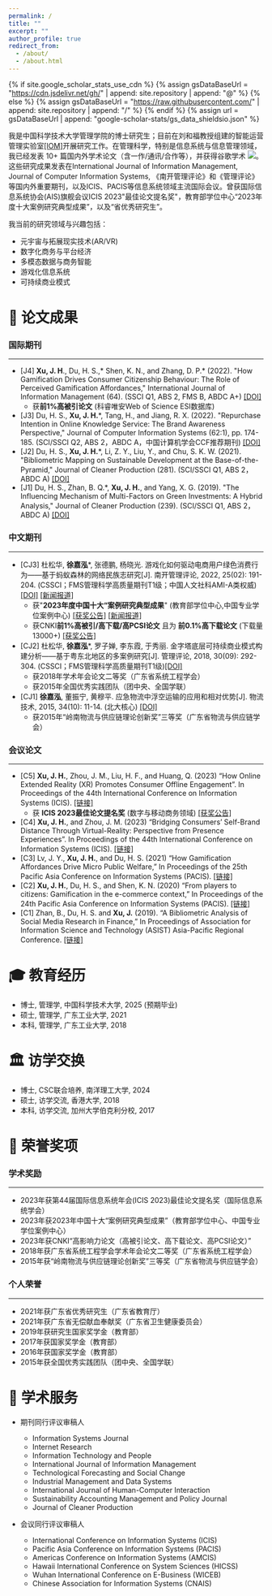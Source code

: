 ```yaml
---
permalink: /
title: ""
excerpt: ""
author_profile: true
redirect_from: 
  - /about/
  - /about.html
---
```


{% if site.google_scholar_stats_use_cdn %}
{% assign gsDataBaseUrl = "https://cdn.jsdelivr.net/gh/" | append: site.repository | append: "@" %}
{% else %}
{% assign gsDataBaseUrl = "https://raw.githubusercontent.com/" | append: site.repository | append: "/" %}
{% endif %}
{% assign url = gsDataBaseUrl | append: "google-scholar-stats/gs_data_shieldsio.json" %}

<span class='anchor' id='about-me'></span>

我是中国科学技术大学管理学院的博士研究生；目前在刘和福教授组建的智能运营管理实验室[[IOM]](http://institution.ustc.edu.cn/iom/)开展研究工作。在管理科学，特别是信息系统与信息管理领域，我已经发表 10+ 篇国内外学术论文（含一作/通讯/合作等），并获得谷歌学术 <a href='https://scholar.google.com/citations?user=B26bu8EAAAAJ'><img src="https://img.shields.io/endpoint?url={{ url | url_encode }}&logo=Google%20Scholar&labelColor=f6f6f6&color=9cf&style=flat&label=引用"></a>。这些研究成果发表在International Journal of Information Management, Journal of Computer Information Systems, 《南开管理评论》和《管理评论》等国内外重要期刊，以及ICIS、PACIS等信息系统领域主流国际会议。曾获国际信息系统协会(AIS)旗舰会议ICIS 2023"最佳论文提名奖"，教育部学位中心“2023年度十大案例研究典型成果”，以及“省优秀研究生”。

我当前的研究领域与兴趣包括：
* 元宇宙与拓展现实技术(AR/VR)
* 数字化商务与平台经济
* 多模态数据与商务智能
* 游戏化信息系统
* 可持续商业模式


<span class='anchor' id='-lwzl'></span>

# 📝 论文成果

### 国际期刊
---
* [J4]	**Xu, J. H**., Du, H. S.,* Shen, K. N., and Zhang, D. P.* (2022). "How Gamification Drives Consumer Citizenship Behaviour: The Role of Perceived Gamification Affordances," International Journal of Information Management (64). (SSCI Q1, ABS 2, FMS B, ABDC A+) [[DOI]](https://doi.org/10.1016/j.ijinfomgt.2022.102477)
  * 获**前1%高被引论文** (科睿唯安Web of Science ESI数据库)
* [J3]	Du, H. S., **Xu, J. H.***, Tang, H., and Jiang, R. X. (2022). "Repurchase Intention in Online Knowledge Service: The Brand Awareness Perspective," Journal of Computer Information Systems (62:1), pp. 174-185. (SCI/SSCI Q2, ABS 2，ABDC A，中国计算机学会CCF推荐期刊) [[DOI]](https://doi.org/10.1080/08874417.2020.1759159)
* [J2]	Du, H. S., **Xu, J. H.***, Li, Z. Y., Liu, Y., and Chu, S. K. W. (2021). "Bibliometric Mapping on Sustainable Development at the Base-of-the-Pyramid," Journal of Cleaner Production (281). (SCI/SSCI Q1, ABS 2，ABDC A) [[DOI]](https://doi.org/10.1016/j.jclepro.2020.125290)
* [J1]	Du, H. S., Zhan, B. Q.*, **Xu, J. H.**, and Yang, X. G. (2019). "The Influencing Mechanism of Multi-Factors on Green Investments: A Hybrid Analysis," Journal of Cleaner Production (239). (SCI/SSCI Q1, ABS 2，ABDC A) [[DOI]](https://doi.org/10.1016/j.jclepro.2019.117977)


### 中文期刊
---
* [CJ3]	杜松华, **徐嘉泓***, 张德鹏, 杨晓光. 游戏化如何驱动电商用户绿色消费行为——基于蚂蚁森林的网络民族志研究[J]. 南开管理评论, 2022, 25(02): 191-204.  (CSSCI；FMS管理科学高质量期刊T1级；中国人文社科AMI-A类权威)  [[DOI]](https://doi.org/10.3969/j.issn.1008-3448.2022.02.019) [[新闻报道]](http://www.fter50.org.cn/research/1424.html) 
  * 获"**2023年度中国十大“案例研究典型成果**" (教育部学位中心,中国专业学位案例中心) [[获奖公告]](https://case.cdgdc.edu.cn//index/sfalyj.do) [[新闻报道]](https://mp.weixin.qq.com/s?__biz=MzAxOTc4NDczNA==&mid=2653665709&idx=1&sn=fd314c26b67116769ed2cdabc7d85d56&chksm=801eacdcb76925caef4debd3154b7f22987156cca7de73d026589205d706fdf99977c7e4673c&scene=27) 
  * 获CNKI**前1%高被引/高下载/高PCSI论文** 且为 **前0.1%高下载论文** (下载量13000+) [[获奖公告]](http://institution.ustc.edu.cn/iom/zh_CN/article/688833/content/3579.htm)
* [CJ2]	杜松华, **徐嘉泓***, 罗子婵, 李东霞, 于秀丽. 金字塔底层可持续商业模式构建分析——基于粤东北地区的多案例研究[J]. 管理评论, 2018, 30(09): 292-304. (CSSCI；FMS管理科学高质量期刊T1级)[[DOI]](https://doi.org/10.14120/j.cnki.cn11-5057/f.2018.09.027)
  * 获2018年学术年会论文二等奖（广东省系统工程学会）
  * 获2015年全国优秀实践团队（团中央、全国学联）
* [CJ1]	**徐嘉泓**, 董振宁, 黄穆平. 应急物流中浮空运输的应用和相对优势[J]. 物流技术, 2015, 34(10): 11-14. (北大核心) [[DOI]](https://doi.org/10.3969/j.issn.1005-152X.2015.10.004)
  * 获2015年“岭南物流与供应链理论创新奖”三等奖（广东省物流与供应链学会）

<span class='anchor' id='-xshy'></span>
### 会议论文 
---
* [C5]	**Xu, J. H.**, Zhou, J. M., Liu, H. F., and Huang, Q. (2023) “How Online Extended Reality (XR) Promotes Consumer Offline Engagement”. In Proceedings of the 44th International Conference on Information Systems (ICIS). [[链接]](https://aisel.aisnet.org/icis2023/emobilecomm/emobilecomm/2/)
  * 获 **ICIS 2023最佳论文提名奖** (数字与移动商务领域) [[获奖公告]](https://aisel.aisnet.org/icis2023/awards.html)
* [C4]	**Xu, J. H.**, and Zhou, J. M. (2023) “Bridging Consumers’ Self-Brand Distance Through Virtual-Reality: Perspective from Presence Experiences”. In Proceedings of the 44th International Conference on Information Systems (ICIS). [[链接]](https://aisel.aisnet.org/icis2023/techandfow/techandfow/10/)
* [C3]	Lv, J. Y., **Xu, J. H.**, and Du, H. S. (2021) “How Gamification Affordances Drive Micro Public Welfare,” In Proceedings of the 25th Pacific Asia Conference on Information Systems (PACIS). [[链接]](https://aisel.aisnet.org/pacis2021/187/)
* [C2]	**Xu, J. H.**, Du, H. S., and Shen, K. N. (2020) “From players to citizens: Gamification in the e-commerce context,” In Proceedings of the 24th Pacific Asia Conference on Information Systems (PACIS). [[链接]](https://aisel.aisnet.org/pacis2020/233/)
* [C1]	Zhan, B., Du, H. S. and **Xu, J.** (2019). “A Bibliometric Analysis of Social Media Research in Finance,” In Proceedings of Association for Information Science and Technology (ASIST) Asia-Pacific Regional Conference. [[链接]](https://asistdl.onlinelibrary.wiley.com/pb-assets/assets/23739231/ASIST-AP%202019%20Conference%20Proceedings-1606758940430.pdf)


<span class='anchor' id='-xl'></span>

# 🎓 教育经历
* 博士, 管理学, 中国科学技术大学, 2025 (预期毕业)
* 硕士, 管理学, 广东工业大学, 2021
* 本科, 管理学, 广东工业大学, 2018

# 🏛️ 访学交换
* 博士, CSC联合培养, 南洋理工大学, 2024
* 硕士, 访学交流, 香港大学, 2018
* 本科, 访学交流, 加州大学伯克利分校, 2017

<span class='anchor' id='-ryjx'></span>

# 🏅 荣誉奖项

### 学术奖励
---
* 2023年获第44届国际信息系统年会(ICIS 2023)最佳论文提名奖（国际信息系统学会）
* 2023年获2023年中国十大“案例研究典型成果”（教育部学位中心、中国专业学位案例中心）
* 2023年获CNKI“高影响力论文（高被引论文、高下载论文、高PCSI论文）”
* 2018年获广东省系统工程学会学术年会论文二等奖（广东省系统工程学会）
* 2015年获“岭南物流与供应链理论创新奖”三等奖（广东省物流与供应链学会）

### 个人荣誉
---
* 2021年获广东省优秀研究生（广东省教育厅）
* 2021年获广东省无偿献血奉献奖（广东省卫生健康委员会）
* 2019年获研究生国家奖学金（教育部）
* 2017年获国家奖学金（教育部）
* 2016年获国家奖学金（教育部）
* 2015年获全国优秀实践团队（团中央、全国学联）


<span class='anchor' id='-services'></span>
# 📖 学术服务
* 期刊同行评议审稿人
  * Information Systems Journal
  * Internet Research
  * Information Technology and People
  * International Journal of Information Management
  * Technological Forecasting and Social Change
  * Industrial Management and Data Systems
  * International Journal of Human-Computer Interaction
  * Sustainability Accounting Management and Policy Journal
  * Journal of Cleaner Production

* 会议同行评议审稿人
  * International Conference on Information Systems (ICIS)
  * Pacific Asia Conference on Information Systems (PACIS)
  * Americas Conference on Information Systems (AMCIS)
  * Hawaii International Conference on System Sciences (HICSS)
  * Wuhan International Conference on E-Business (WICEB)
  * Chinese Association for Information Systems (CNAIS)

